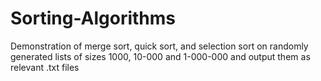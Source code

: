 # Sorting-Algorithms
Demonstration of merge sort, quick sort, and selection sort on randomly generated lists of sizes 1000, 10-000 and 1-000-000 and output them as relevant .txt files 
